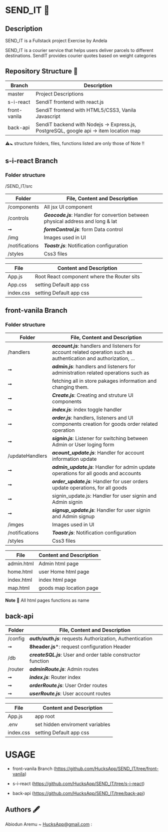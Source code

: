 # SEND_IT 🚛

## Description
SEND_IT is a Fullstack project Exercise by Andela

SEND_IT is a courier service that helps users deliver parcels to different destinations. SendIT provides courier quotes based on weight categories


## Repository Structure 🔗

Branch                  |     Description
------------------------|---------------------
master                  | Project Descriptions
s-i-react               | SendiT frontend with react.js
front-vanila            | SendiT frontend with HTML5/CSS3, Vanila Javascript    
back-api                | SendiT backend with Nodejs -> Express.js, PostgreSQL, google api -> item location map



⚠️🚼 structure folders, files, functions listed are only those of Note ‼️

## s-i-react Branch   


### Folder structure

/SEND_IT/src

Folder           |    File, Content and Description
-----------------|------------------------------
/components      | All jsx UI component
/controls        | ***Geocode.js***: Handler for convertion between physical address and long & lat 
➞                | ***formControl.js***: form Data control
/img             | Images used in UI
/notifications   | ***Toastr.js***: Notification configuration
/styles          | Css3 files


File             |     Content and Description
-----------------|-----------------------------
App.js           | Root React component where the Router sits
App.css          | setting Default app css
index.css        | setting Default app css




## front-vanila Branch

### Folder structure

Folder           |    File, Content and Description
-----------------|------------------------------
/handlers        | ***account.js***: handlers and listeners for account related operation such as authentication and authorization, ...
➞                | ***admin.js***: handlers and listeners for administration related operations such as 
➞                | fetching all in store pakages information and changing them.
➞                | ***Create.js***: Creating and struture UI components
➞                | ***index.js***: index toggle  handler
➞                | ***order.js***: handlers, listeners and UI components creation for goods order related operation
➞                | ***signin.js***: Listener for switching between Admin or User loging form
/updateHandlers  | ***acount_update.js***: Handler for account information update 
➞                | ***admin_update.js***: Handler for admin  update operations for all goods and accounts
➞                | ***order_update.js***: Handler for user orders update operations, for all goods 
➞                | signin_update.js: Handler for user signin and Admin signin 
➞                | ***signup_update.js***: Handler for user signin and Admin signup 
/imges           | Images used in UI
/notifications   | ***Toastr.js***: Notification configuration
/styles          | Css3 files



File             |     Content and Description
-----------------|-----------------------------
admin.html       | Admin html page
home.html        | user Home html page
index.html       | index html page
map.html         | goods map location page

**Note** 📌 All html pages functions as name 


## back-api


Folder           |    File, Content and Description
-----------------|------------------------------
/config          | ***auth/auth.js***: requests Authorization, Authentication
➞                | **8header.js***: request configuration Header
/db              | ***createSQL.js***: User and order table constructor function
/router          | ***adminRoute.js***: Admin routes
➞                | ***index.js***: Router index 
➞                | ***orderRoute.js***: User Order routes
➞                | ***userRoute.js***: User account routes 

File             |     Content and Description
-----------------|-----------------------------
App.js           | app root
.env             | set hidden enviroment variables
index.css        | setting Default app css

# USAGE

 * front-vanila Branch (https://github.com/HucksApp/SEND_IT/tree/front-vanila)

 * s-i-react (https://github.com/HucksApp/SEND_IT/tree/s-i-react)

 * back-api (https://github.com/HucksApp/SEND_IT/tree/back-api)


## Authors 🖋

Abiodun Aremu ~ HucksApp@gmail.com :



